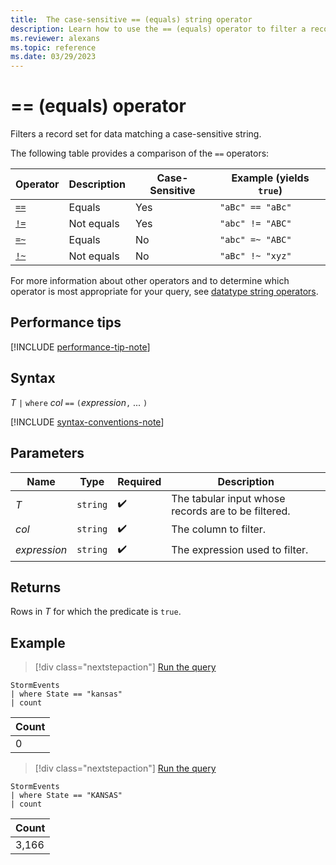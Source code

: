```yaml
---
title:  The case-sensitive == (equals) string operator
description: Learn how to use the == (equals) operator to filter a record set for data matching a case-sensitive string.
ms.reviewer: alexans
ms.topic: reference
ms.date: 03/29/2023
---
```

# == (equals) operator

Filters a record set for data matching a case-sensitive string.

The following table provides a comparison of the `==` operators:

|Operator   |Description   |Case-Sensitive  |Example (yields `true`)  |
|-----------|--------------|----------------|-------------------------|
|[`==`](equals-cs-operator.md)|Equals |Yes|`"aBc" == "aBc"`|
|[`!=`](not-equals-cs-operator.md)|Not equals |Yes |`"abc" != "ABC"`|
|[`=~`](equals-operator.md) |Equals |No |`"abc" =~ "ABC"`|
|[`!~`](not-equals-operator.md) |Not equals |No |`"aBc" !~ "xyz"`|

For more information about other operators and to determine which operator is most appropriate for your query, see [datatype string operators](datatypes-string-operators.md).

## Performance tips

[!INCLUDE [performance-tip-note](../../includes/performance-tip-note.md)]

## Syntax

*T* `|` `where` *col* `==` `(`*expression*`,` ... `)`

[!INCLUDE [syntax-conventions-note](../../includes/syntax-conventions-note.md)]

## Parameters

| Name | Type | Required | Description |
|--|--|--|--|
| *T* | `string` |  :heavy_check_mark:| The tabular input whose records are to be filtered. |
| *col* | `string` |  :heavy_check_mark: | The column to filter. |
| *expression* | `string` |  :heavy_check_mark: | The expression used to filter. |

## Returns

Rows in *T* for which the predicate is `true`.

## Example

> [!div class="nextstepaction"]
> <a href="https://dataexplorer.azure.com/clusters/help/databases/Samples?query=H4sIAAAAAAAAAwsuyS/KdS1LzSsp5lIAghqF8ozUolSF4JLEklQFW1sFpezEvOLEYiWobHJ+aV4JACj9bS01AAAA" target="_blank">Run the query</a>

```kusto
StormEvents
| where State == "kansas"
| count 
```

|Count|
|---|
|0|  

> [!div class="nextstepaction"]
> <a href="https://dataexplorer.azure.com/clusters/help/databases/Samples?query=H4sIAAAAAAAAAwsuyS/KdS1LzSsp5qpRKM9ILUpVCC5JLElVsLVVUPJ29At2DFYCyiTnl+aVAABkHSoPLQAAAA==" target="_blank">Run the query</a>

```kusto
StormEvents
| where State == "KANSAS"
| count 
```

|Count|
|---|
|3,166|
